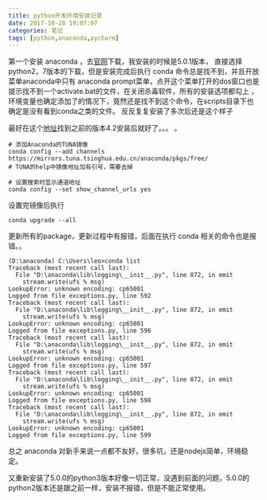 ```yaml
---
title: python开发环境安装记录
date: 2017-10-28 19:07:07
categories: 笔记
tags: [python,anaconda,pycharm]
---
```


第一个安装 anaconda ，去[官网](https://www.anaconda.com/download/)下载，我安装的时候是5.0.1版本，
直接选择python2，7版本的下载，但是安装完成后执行 conda  命令总是找不到，并且开放菜单anaconda中只有
anaconda prompt菜单，点开这个菜单打开的dos窗口也是提示找不到一个activate.bat的文件，在关闭杀毒软件，所有的安装选项都勾上
，环境变量也确定添加了的情况下，竟然还是找不到这个命令，在scripts目录下也确定是没有看到conda之类的文件。
反反复复安装了多次后还是这个样子

最好在这个[地址](https://mirrors.tuna.tsinghua.edu.cn/anaconda/archive/)找到之前的版本4.2安装后就好了。。。
。
```chef
# 添加Anaconda的TUNA镜像
conda config --add channels https://mirrors.tuna.tsinghua.edu.cn/anaconda/pkgs/free/
# TUNA的help中镜像地址加有引号，需要去掉

# 设置搜索时显示通道地址
conda config --set show_channel_urls yes
```

设置完镜像后执行 
```chef
conda upgrade --all
```
更新所有的package，更新过程中有报错，后面在执行 conda 相关的命令也是报错。。
```chef
(D:\anaconda) C:\Users\leo>conda list
Traceback (most recent call last):
  File "D:\anaconda\lib\logging\__init__.py", line 872, in emit
    stream.write(ufs % msg)
LookupError: unknown encoding: cp65001
Logged from file exceptions.py, line 592
Traceback (most recent call last):
  File "D:\anaconda\lib\logging\__init__.py", line 872, in emit
    stream.write(ufs % msg)
LookupError: unknown encoding: cp65001
Logged from file exceptions.py, line 596
Traceback (most recent call last):
  File "D:\anaconda\lib\logging\__init__.py", line 872, in emit
    stream.write(ufs % msg)
LookupError: unknown encoding: cp65001
Logged from file exceptions.py, line 597
Traceback (most recent call last):
  File "D:\anaconda\lib\logging\__init__.py", line 872, in emit
    stream.write(ufs % msg)
LookupError: unknown encoding: cp65001
Logged from file exceptions.py, line 598
Traceback (most recent call last):
  File "D:\anaconda\lib\logging\__init__.py", line 872, in emit
    stream.write(ufs % msg)
LookupError: unknown encoding: cp65001
Logged from file exceptions.py, line 599
```

总之 anaconda 对新手来说一点都不友好，很多坑，还是nodejs简单，环境稳定。

又重新安装了5.0.0的python3版本好像一切正常，没遇到前面的问题，5.0.0的python2版本还是跟之前一样，安装不报错，但是不能正常使用。